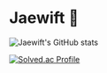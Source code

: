 # Jaewift 👋

![Jaewift's GitHub stats](https://github-readme-stats.vercel.app/api?username=Jaewift&show_icons=true&theme=swift)

[![Solved.ac Profile](http://mazassumnida.wtf/api/v2/generate_badge?boj=jaewift)](https://solved.ac/jaewift/)

<!--
**Jaewift/Jaewift** is a ✨ _special_ ✨ repository because its `README.md` (this file) appears on your GitHub profile.

Here are some ideas to get you started:

- 🔭 I’m currently working on ...
- 🌱 I’m currently learning ...
- 👯 I’m looking to collaborate on ...
- 🤔 I’m looking for help with ...
- 💬 Ask me about ...
- 📫 How to reach me: ...
- 😄 Pronouns: ...
- ⚡ Fun fact: ...
-->
